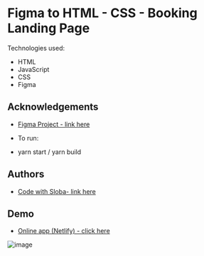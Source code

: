 
# Figma to HTML - CSS - Booking Landing Page



Technologies used:

- HTML
- JavaScript
- CSS
- Figma









## Acknowledgements

 - [ Figma Project - link here ](https://www.youtube.com/watch?v=AAXYX4LH6Bc&t=298s)
 
- To run:

- yarn start / yarn build  



 


## Authors

- [ Code with Sloba- link here ](https://www.youtube.com/watch?v=AAXYX4LH6Bc&t=298s)
 





## Demo

- [Online app (Netlify) - click here](https://frabjous-mandazi-884b90.netlify.app/)

![image](https://user-images.githubusercontent.com/63982700/204150148-04bd682c-79fc-4d46-9446-2622205dd45e.png)
